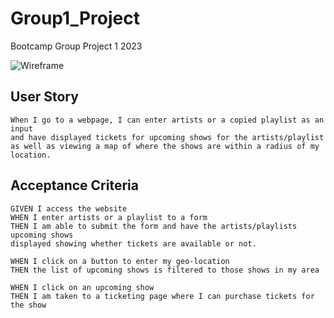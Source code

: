# Group1_Project

Bootcamp Group Project 1 2023

![Wireframe](https://github.com/AlexanderDuncan1/Group1_Project/assets/131665093/2e543b1c-88a5-4d87-9de1-8f88c1f58461)


## User Story

```
When I go to a webpage, I can enter artists or a copied playlist as an input
and have displayed tickets for upcoming shows for the artists/playlist
as well as viewing a map of where the shows are within a radius of my location.
```

## Acceptance Criteria

```
GIVEN I access the website
WHEN I enter artists or a playlist to a form
THEN I am able to submit the form and have the artists/playlists upcoming shows
displayed showing whether tickets are available or not.

WHEN I click on a button to enter my geo-location
THEN the list of upcoming shows is filtered to those shows in my area

WHEN I click on an upcoming show
THEN I am taken to a ticketing page where I can purchase tickets for the show
```
